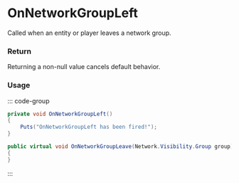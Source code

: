 # OnNetworkGroupLeft
<Badge type="info" text="Network"/><Badge type="danger" text="Carbon Compatible"/><Badge type="warning" text="Oxide Compatible"/>
Called when an entity or player leaves a network group.

### Return
Returning a non-null value cancels default behavior.

### Usage
::: code-group
```csharp [Example]
private void OnNetworkGroupLeft()
{
	Puts("OnNetworkGroupLeft has been fired!");
}
```
```csharp [Source — Assembly-CSharp @ BaseNetworkable]
public virtual void OnNetworkGroupLeave(Network.Visibility.Group group)
{
}

```
:::
